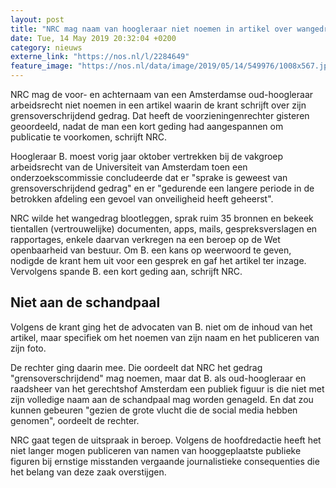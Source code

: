 ```yaml
---
layout: post
title: "NRC mag naam van hoogleraar niet noemen in artikel over wangedrag"
date: Tue, 14 May 2019 20:32:04 +0200
category: nieuws
externe_link: "https://nos.nl/l/2284649"
feature_image: "https://nos.nl/data/image/2019/05/14/549976/1008x567.jpg"
---
```


<p>NRC mag de voor- en achternaam van een Amsterdamse oud-hoogleraar arbeidsrecht niet noemen in een artikel waarin de krant schrijft over zijn grensoverschrijdend gedrag. Dat heeft de voorzieningenrechter gisteren geoordeeld, nadat de man een kort geding had aangespannen om publicatie te voorkomen, schrijft NRC.</p>
<p>Hoogleraar B. moest vorig jaar oktober vertrekken bij de vakgroep arbeidsrecht van de Universiteit van Amsterdam toen een onderzoekscommissie concludeerde dat er "sprake is geweest van grensoverschrijdend gedrag" en er "gedurende een langere periode in de betrokken afdeling een gevoel van onveiligheid heeft geheerst".</p>
<p>NRC wilde het wangedrag blootleggen, sprak ruim 35 bronnen en bekeek tientallen (vertrouwelijke) documenten, apps, mails, gespreksverslagen en rapportages, enkele daarvan verkregen na een beroep op de Wet openbaarheid van bestuur. Om B. een kans op weerwoord te geven, nodigde de krant hem uit voor een gesprek en gaf het artikel ter inzage. Vervolgens spande B. een kort geding aan, schrijft NRC.</p>
<h2>Niet aan de schandpaal</h2>
<p>Volgens de krant ging het de advocaten van B. niet om de inhoud van het artikel, maar specifiek om het noemen van zijn naam en het publiceren van zijn foto.</p>
<p>De rechter ging daarin mee. Die oordeelt dat NRC het gedrag "grensoverschrijdend" mag noemen, maar dat B. als oud-hoogleraar en raadsheer van het gerechtshof Amsterdam een publiek figuur is die niet met zijn volledige naam aan de schandpaal mag worden genageld. En dat zou kunnen gebeuren "gezien de grote vlucht die de social media hebben genomen", oordeelt de rechter.</p>
<p>NRC gaat tegen de uitspraak in beroep. Volgens de hoofdredactie heeft het niet langer mogen publiceren van namen van hooggeplaatste publieke figuren bij ernstige misstanden vergaande journalistieke consequenties die het belang van deze zaak overstijgen.</p>
